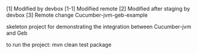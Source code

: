 [1] Modified by devbox
[1-1] Modified remote
[2] Modified after staging by devbox
[3] Remote change
Cucumber-jvm-geb-example

skeleton project for demonstrating the integration between Cucumber-jvm and Geb

to run the project: mvn clean test package
